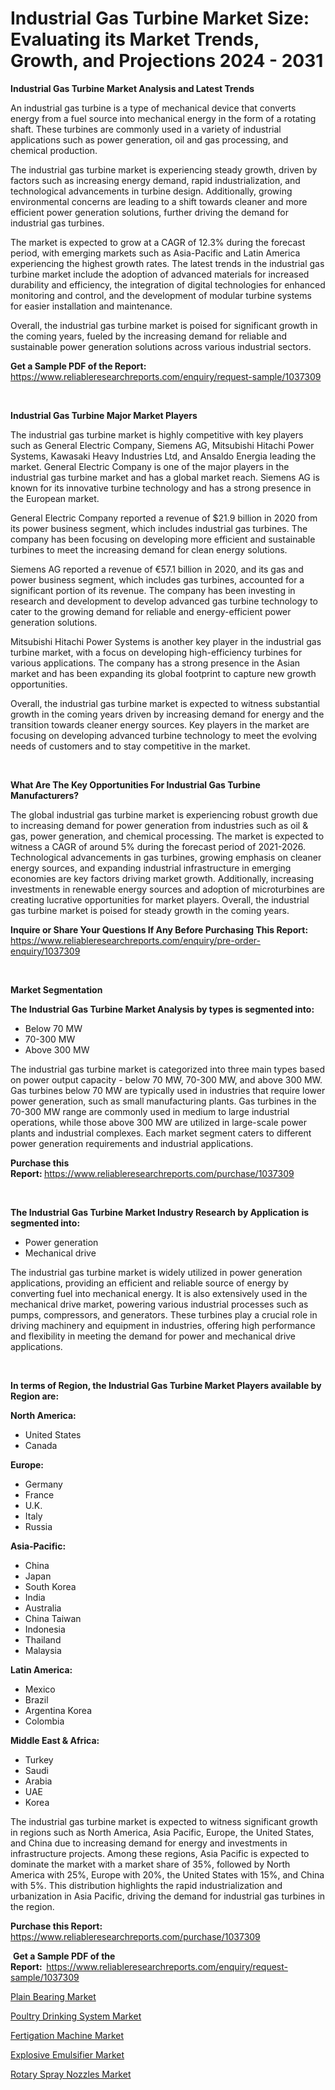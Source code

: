<p><h1>Industrial Gas Turbine Market Size: Evaluating its Market Trends, Growth, and Projections 2024 - 2031</h1></p><p><strong>Industrial Gas Turbine Market Analysis and Latest Trends</strong></p>
<p><p>An industrial gas turbine is a type of mechanical device that converts energy from a fuel source into mechanical energy in the form of a rotating shaft. These turbines are commonly used in a variety of industrial applications such as power generation, oil and gas processing, and chemical production.</p><p>The industrial gas turbine market is experiencing steady growth, driven by factors such as increasing energy demand, rapid industrialization, and technological advancements in turbine design. Additionally, growing environmental concerns are leading to a shift towards cleaner and more efficient power generation solutions, further driving the demand for industrial gas turbines.</p><p>The market is expected to grow at a CAGR of 12.3% during the forecast period, with emerging markets such as Asia-Pacific and Latin America experiencing the highest growth rates. The latest trends in the industrial gas turbine market include the adoption of advanced materials for increased durability and efficiency, the integration of digital technologies for enhanced monitoring and control, and the development of modular turbine systems for easier installation and maintenance.</p><p>Overall, the industrial gas turbine market is poised for significant growth in the coming years, fueled by the increasing demand for reliable and sustainable power generation solutions across various industrial sectors.</p></p>
<p><strong>Get a Sample PDF of the Report:&nbsp;</strong> <a href="https://www.reliableresearchreports.com/enquiry/request-sample/1037309">https://www.reliableresearchreports.com/enquiry/request-sample/1037309</a></p>
<p>&nbsp;</p>
<p><strong>Industrial Gas Turbine Major Market Players</strong></p>
<p><p>The industrial gas turbine market is highly competitive with key players such as General Electric Company, Siemens AG, Mitsubishi Hitachi Power Systems, Kawasaki Heavy Industries Ltd, and Ansaldo Energia leading the market. General Electric Company is one of the major players in the industrial gas turbine market and has a global market reach. Siemens AG is known for its innovative turbine technology and has a strong presence in the European market.</p><p>General Electric Company reported a revenue of $21.9 billion in 2020 from its power business segment, which includes industrial gas turbines. The company has been focusing on developing more efficient and sustainable turbines to meet the increasing demand for clean energy solutions.</p><p>Siemens AG reported a revenue of €57.1 billion in 2020, and its gas and power business segment, which includes gas turbines, accounted for a significant portion of its revenue. The company has been investing in research and development to develop advanced gas turbine technology to cater to the growing demand for reliable and energy-efficient power generation solutions.</p><p>Mitsubishi Hitachi Power Systems is another key player in the industrial gas turbine market, with a focus on developing high-efficiency turbines for various applications. The company has a strong presence in the Asian market and has been expanding its global footprint to capture new growth opportunities.</p><p>Overall, the industrial gas turbine market is expected to witness substantial growth in the coming years driven by increasing demand for energy and the transition towards cleaner energy sources. Key players in the market are focusing on developing advanced turbine technology to meet the evolving needs of customers and to stay competitive in the market.</p></p>
<p>&nbsp;</p>
<p><strong>What Are The Key Opportunities For Industrial Gas Turbine Manufacturers?</strong></p>
<p><p>The global industrial gas turbine market is experiencing robust growth due to increasing demand for power generation from industries such as oil & gas, power generation, and chemical processing. The market is expected to witness a CAGR of around 5% during the forecast period of 2021-2026. Technological advancements in gas turbines, growing emphasis on cleaner energy sources, and expanding industrial infrastructure in emerging economies are key factors driving market growth. Additionally, increasing investments in renewable energy sources and adoption of microturbines are creating lucrative opportunities for market players. Overall, the industrial gas turbine market is poised for steady growth in the coming years.</p></p>
<p><strong>Inquire or Share Your Questions If Any Before Purchasing This Report:</strong> <a href="https://www.reliableresearchreports.com/enquiry/pre-order-enquiry/1037309">https://www.reliableresearchreports.com/enquiry/pre-order-enquiry/1037309</a></p>
<p>&nbsp;</p>
<p><strong>Market Segmentation</strong></p>
<p><strong>The Industrial Gas Turbine Market Analysis by types is segmented into:</strong></p>
<p><ul><li>Below 70 MW</li><li>70-300 MW</li><li>Above 300 MW</li></ul></p>
<p><p>The industrial gas turbine market is categorized into three main types based on power output capacity - below 70 MW, 70-300 MW, and above 300 MW. Gas turbines below 70 MW are typically used in industries that require lower power generation, such as small manufacturing plants. Gas turbines in the 70-300 MW range are commonly used in medium to large industrial operations, while those above 300 MW are utilized in large-scale power plants and industrial complexes. Each market segment caters to different power generation requirements and industrial applications.</p></p>
<p><strong>Purchase this Report:&nbsp;</strong><a href="https://www.reliableresearchreports.com/purchase/1037309">https://www.reliableresearchreports.com/purchase/1037309</a></p>
<p>&nbsp;</p>
<p><strong>The Industrial Gas Turbine Market Industry Research by Application is segmented into:</strong></p>
<p><ul><li>Power generation</li><li>Mechanical drive</li></ul></p>
<p><p>The industrial gas turbine market is widely utilized in power generation applications, providing an efficient and reliable source of energy by converting fuel into mechanical energy. It is also extensively used in the mechanical drive market, powering various industrial processes such as pumps, compressors, and generators. These turbines play a crucial role in driving machinery and equipment in industries, offering high performance and flexibility in meeting the demand for power and mechanical drive applications.</p></p>
<p>&nbsp;</p>
<p><strong>In terms of Region, the Industrial Gas Turbine Market Players available by Region are:</strong></p>
<p>
    <p> <strong> North America: </strong>
        <ul>
            <li>United States</li>
            <li>Canada</li>
        </ul>
        </p> 
    <p> <strong> Europe: </strong>
        <ul>
            <li>Germany</li>
            <li>France</li>
            <li>U.K.</li>
            <li>Italy</li>
            <li>Russia</li>
        </ul>
        </p> 
    <p> <strong> Asia-Pacific: </strong>
        <ul>
            <li>China</li>
            <li>Japan</li>
            <li>South Korea</li>
            <li>India</li>
            <li>Australia</li>
            <li>China Taiwan</li>
            <li>Indonesia</li>
            <li>Thailand</li>
            <li>Malaysia</li>
        </ul>
        </p> 
    <p> <strong> Latin America: </strong>
        <ul>
            <li>Mexico</li>
            <li>Brazil</li>
            <li>Argentina Korea</li>
            <li>Colombia</li>
        </ul>
        </p> 
    <p> <strong> Middle East & Africa: </strong>
        <ul>
            <li>Turkey</li>
            <li>Saudi</li>
            <li>Arabia</li>
            <li>UAE</li>
            <li>Korea</li>
        </ul>
    </p>
    </p>
<p><p>The industrial gas turbine market is expected to witness significant growth in regions such as North America, Asia Pacific, Europe, the United States, and China due to increasing demand for energy and investments in infrastructure projects. Among these regions, Asia Pacific is expected to dominate the market with a market share of 35%, followed by North America with 25%, Europe with 20%, the United States with 15%, and China with 5%. This distribution highlights the rapid industrialization and urbanization in Asia Pacific, driving the demand for industrial gas turbines in the region.</p></p>
<p><strong>Purchase this Report: </strong><a href="https://www.reliableresearchreports.com/purchase/1037309">https://www.reliableresearchreports.com/purchase/1037309</a></p>
<p>&nbsp;<strong>Get a Sample PDF of the Report:&nbsp;&nbsp;</strong><a href="https://www.reliableresearchreports.com/enquiry/request-sample/1037309">https://www.reliableresearchreports.com/enquiry/request-sample/1037309</a></p>
<p><strong></strong></p>
<p><p><a href="https://github.com/Whitneyboyettebo9kiw7yr13/Market-Research-Report-List-1/blob/main/plain-bearing-market.md">Plain Bearing Market</a></p><p><a href="https://medium.com/@petrawillms/poultry-drinking-system-market-size-reveals-the-best-marketing-channels-in-global-industry-7a9a669e6cfe">Poultry Drinking System Market</a></p><p><a href="https://medium.com/@alenamorar/fertigation-machine-market-comprehensive-assessment-by-type-application-and-geography-221b3fa4b160">Fertigation Machine Market</a></p><p><a href="https://github.com/PeterParrish5/Market-Research-Report-List-3/blob/main/explosive-emulsifier-market.md">Explosive Emulsifier Market</a></p><p><a href="https://medium.com/@petrawillms/rotary-spray-nozzles-market-outlook-industry-overview-and-forecast-2024-to-2031-19e0b81f4c66">Rotary Spray Nozzles Market</a></p></p>